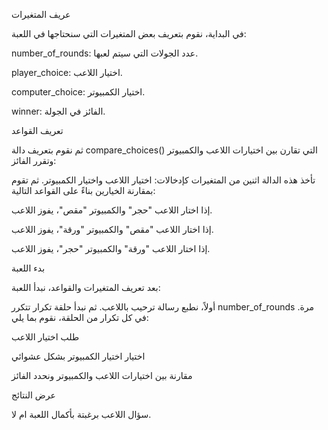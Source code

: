 عريف المتغيرات

في البداية، نقوم بتعريف بعض المتغيرات التي سنحتاجها في اللعبة:

number_of_rounds: عدد الجولات التي سيتم لعبها.

player_choice: اختيار اللاعب.

computer_choice: اختيار الكمبيوتر.

winner: الفائز في الجولة.

تعريف القواعد

ثم نقوم بتعريف دالة compare_choices() التي تقارن بين اختيارات اللاعب والكمبيوتر وتقرر الفائز:

تأخذ هذه الدالة اثنين من المتغيرات كإدخالات: اختيار اللاعب واختيار الكمبيوتر. ثم تقوم بمقارنة الخيارين بناءً على القواعد التالية:

إذا اختار اللاعب "حجر" والكمبيوتر "مقص"، يفوز اللاعب.

إذا اختار اللاعب "مقص" والكمبيوتر "ورقة"، يفوز اللاعب.

إذا اختار اللاعب "ورقة" والكمبيوتر "حجر"، يفوز اللاعب.

بدء اللعبة

بعد تعريف المتغيرات والقواعد، نبدأ اللعبة:

أولاً، نطبع رسالة ترحيب باللاعب. ثم نبدأ حلقة تكرار تتكرر number_of_rounds مرة. في كل تكرار من الحلقة، نقوم بما يلي:

طلب اختيار اللاعب

اختيار اختيار الكمبيوتر بشكل عشوائي

مقارنة بين اختيارات اللاعب والكمبيوتر ونحدد الفائز

عرض النتائج

سؤال اللاعب برغبتة بأكمال اللعبة ام لا.
